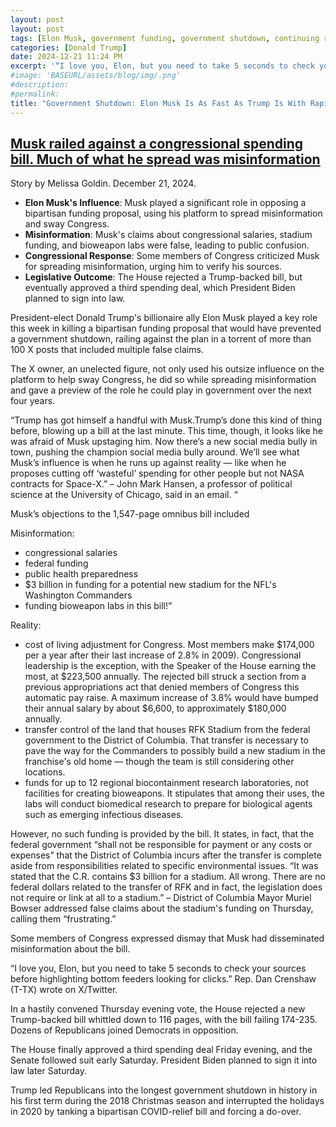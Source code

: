 ```yaml
---
layout: post
layout: post
tags: [Elon Musk, government funding, government shutdown, continuing resolution, debt ceiling, Trump government disfunction, unelected governance, stopgap agreement, politics]
categories: [Donald Trump]
date: 2024-12-21 11:24 PM
excerpt: '“I love you, Elon, but you need to take 5 seconds to check your sources before highlighting bottom feeders looking for clicks.” Rep. Dan Crenshaw (T-TX) wrote on X/Twitter.'
#image: 'BASEURL/assets/blog/img/.png'
#description:
#permalink:
title: "Government Shutdown: Elon Musk Is As Fast As Trump Is With Rapid-Fire Lies"
---
```



## [Musk railed against a congressional spending bill. Much of what he spread was misinformation](https://www.latimes.com/world-nation/story/2024-12-21/musk-railed-against-a-congressional-spending-bill-much-of-what-he-spread-was-misinformation)

Story by Melissa Goldin. December 21, 2024.

- **Elon Musk's Influence**: Musk played a significant role in opposing a bipartisan funding proposal, using his platform to spread misinformation and sway Congress.
- **Misinformation**: Musk's claims about congressional salaries, stadium funding, and bioweapon labs were false, leading to public confusion.
- **Congressional Response**: Some members of Congress criticized Musk for spreading misinformation, urging him to verify his sources.
- **Legislative Outcome**: The House rejected a Trump-backed bill, but eventually approved a third spending deal, which President Biden planned to sign into law.

President-elect Donald Trump's billionaire ally Elon Musk played a key role this week in killing a bipartisan funding proposal that would have prevented a government shutdown, railing against the plan in a torrent of more than 100 X posts that included multiple false claims.

The X owner, an unelected figure, not only used his outsize influence on the platform to help sway Congress, he did so while spreading misinformation and gave a preview of the role he could play in government over the next four years.

“Trump has got himself a handful with Musk.Trump’s done this kind of thing before, blowing up a bill at the last minute. This time, though, it looks like he was afraid of Musk upstaging him. Now there’s a new social media bully in town, pushing the champion social media bully around. We’ll see what Musk’s influence is when he runs up against reality — like when he proposes cutting off ‘wasteful’ spending for other people but not NASA contracts for Space-X.” – John Mark Hansen, a professor of political science at the University of Chicago, said in an email. “

Musk’s objections to the 1,547-page omnibus bill included 

Misinformation: 

- congressional salaries
- federal funding 
- public health preparedness
- $3 billion in funding for a potential new stadium for the NFL's Washington Commanders
- funding bioweapon labs in this bill!”

Reality:

- cost of living adjustment for Congress. Most members make $174,000 per a year after their last increase of 2.8% in 2009). Congressional leadership is the exception, with the Speaker of the House earning the most, at $223,500 annually. The rejected bill struck a section from a previous appropriations act that denied members of Congress this automatic pay raise. A maximum increase of 3.8% would have bumped their annual salary by about $6,600, to approximately $180,000 annually.
- transfer control of the land that houses RFK Stadium from the federal government to the District of Columbia. That transfer is necessary to pave the way for the Commanders to possibly build a new stadium in the franchise's old home — though the team is still considering other locations.
- funds for up to 12 regional biocontainment research laboratories, not facilities for creating bioweapons. It stipulates that among their uses, the labs will conduct biomedical research to prepare for biological agents such as emerging infectious diseases.

However, no such funding is provided by the bill. It states, in fact, that the federal government “shall not be responsible for payment or any costs or expenses” that the District of Columbia incurs after the transfer is complete aside from responsibilities related to specific environmental issues. “It was stated that the C.R. contains $3 billion for a stadium. All wrong. There are no federal dollars related to the transfer of RFK and in fact, the legislation does not require or link at all to a stadium.” – District of Columbia Mayor Muriel Bowser addressed false claims about the stadium's funding on Thursday, calling them “frustrating.”

Some members of Congress expressed dismay that Musk had disseminated misinformation about the bill.

“I love you, Elon, but you need to take 5 seconds to check your sources before highlighting bottom feeders looking for clicks.” Rep. Dan Crenshaw (T-TX) wrote on X/Twitter.

In a hastily convened Thursday evening vote, the House rejected a new Trump-backed bill whittled down to 116 pages, with the bill failing 174-235. Dozens of Republicans joined Democrats in opposition.

The House finally approved a third spending deal Friday evening, and the Senate followed suit early Saturday. President Biden planned to sign it into law later Saturday.

Trump led Republicans into the longest government shutdown in history in his first term during the 2018 Christmas season and interrupted the holidays in 2020 by tanking a bipartisan COVID-relief bill and forcing a do-over.
